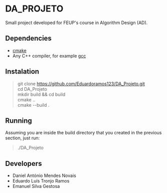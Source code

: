 # DA_PROJETO

Small project developed for FEUP's course in Algorithm Design (AD).

## Dependencies

* [cmake](https://cmake.org/)
* Any C++ compiler, for example [gcc](https://gcc.gnu.org/)

## Instalation

> git clone https://github.com/Eduardoramos123/DA_Projeto.git<br>
> cd DA_Projeto<br>
> mkdir build && cd build<br>
> cmake ..<br>
> cmake --build .

## Running
Assuming you are inside the build directory that you created in the previous section, just run:
> ./DA_Projeto

## Developers
* Daniel António Mendes Novais
* Eduardo Luís Tronjo Ramos
* Emanuel Silva Gestosa
